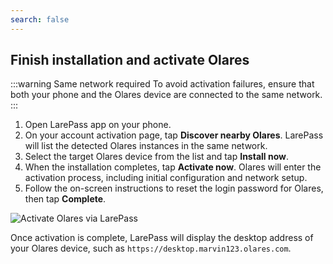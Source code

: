 ```yaml
---
search: false
---
```

## Finish installation and activate Olares
:::warning Same network required
To avoid activation failures, ensure that both your phone and the Olares device are connected to the same network.
:::

1. Open LarePass app on your phone.
2. On your account activation page, tap **Discover nearby Olares**. LarePass will list the detected Olares instances in the same network.
2. Select the target Olares device from the list and tap **Install now**.
3. When the installation completes, tap **Activate now**. Olares will enter the activation process, including initial configuration and network setup.
4. Follow the on-screen instructions to reset the login password for Olares, then tap **Complete**.

![Activate Olares via LarePass](/images/manual/get-started/activate-olares-mdns.png#bordered)

Once activation is complete, LarePass will display the desktop address of your Olares device, such as `https://desktop.marvin123.olares.com`.
